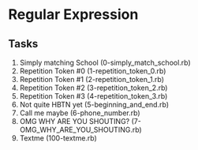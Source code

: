 # Regular Expression

## Tasks
1. Simply matching School (0-simply_match_school.rb)
2. Repetition Token #0 (1-repetition_token_0.rb)
3. Repetition Token #1 (2-repetition_token_1.rb)
4. Repetition Token #2 (3-repetition_token_2.rb)
5. Repetition Token #3 (4-repetition_token_3.rb)
6. Not quite HBTN yet (5-beginning_and_end.rb)
7. Call me maybe (6-phone_number.rb)
8. OMG WHY ARE YOU SHOUTING? (7-OMG_WHY_ARE_YOU_SHOUTING.rb)
9. Textme (100-textme.rb)

